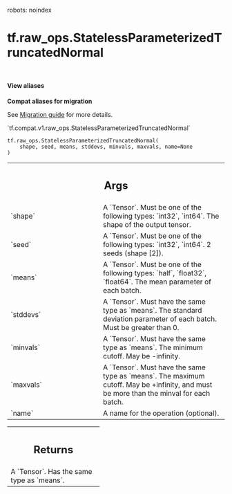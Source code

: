 robots: noindex

# tf.raw_ops.StatelessParameterizedTruncatedNormal

<!-- Insert buttons and diff -->

<table class="tfo-notebook-buttons tfo-api nocontent" align="left">

</table>





<section class="expandable">
  <h4 class="showalways">View aliases</h4>
  <p>
<b>Compat aliases for migration</b>
<p>See
<a href="https://www.tensorflow.org/guide/migrate">Migration guide</a> for
more details.</p>
<p>`tf.compat.v1.raw_ops.StatelessParameterizedTruncatedNormal`</p>
</p>
</section>

<pre class="devsite-click-to-copy prettyprint lang-py tfo-signature-link">
<code>tf.raw_ops.StatelessParameterizedTruncatedNormal(
    shape, seed, means, stddevs, minvals, maxvals, name=None
)
</code></pre>



<!-- Placeholder for "Used in" -->


<!-- Tabular view -->
 <table class="responsive fixed orange">
<colgroup><col width="214px"><col></colgroup>
<tr><th colspan="2"><h2 class="add-link">Args</h2></th></tr>

<tr>
<td>
`shape`
</td>
<td>
A `Tensor`. Must be one of the following types: `int32`, `int64`.
The shape of the output tensor.
</td>
</tr><tr>
<td>
`seed`
</td>
<td>
A `Tensor`. Must be one of the following types: `int32`, `int64`.
2 seeds (shape [2]).
</td>
</tr><tr>
<td>
`means`
</td>
<td>
A `Tensor`. Must be one of the following types: `half`, `float32`, `float64`.
The mean parameter of each batch.
</td>
</tr><tr>
<td>
`stddevs`
</td>
<td>
A `Tensor`. Must have the same type as `means`.
The standard deviation parameter of each batch. Must be greater than 0.
</td>
</tr><tr>
<td>
`minvals`
</td>
<td>
A `Tensor`. Must have the same type as `means`.
The minimum cutoff. May be -infinity.
</td>
</tr><tr>
<td>
`maxvals`
</td>
<td>
A `Tensor`. Must have the same type as `means`.
The maximum cutoff. May be +infinity, and must be more than the minval
for each batch.
</td>
</tr><tr>
<td>
`name`
</td>
<td>
A name for the operation (optional).
</td>
</tr>
</table>



<!-- Tabular view -->
 <table class="responsive fixed orange">
<colgroup><col width="214px"><col></colgroup>
<tr><th colspan="2"><h2 class="add-link">Returns</h2></th></tr>
<tr class="alt">
<td colspan="2">
A `Tensor`. Has the same type as `means`.
</td>
</tr>

</table>

